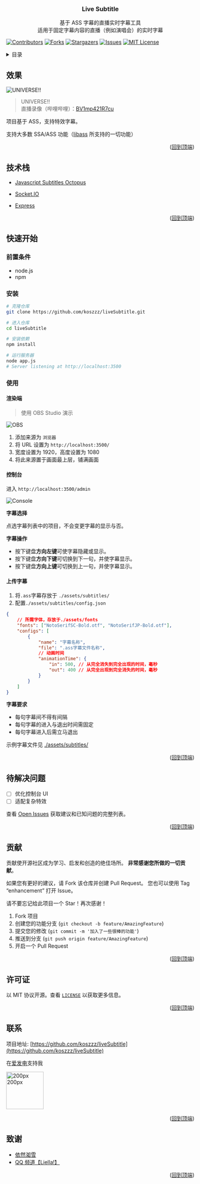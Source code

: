 <a name="readme-top"></a>

<div align="center">
<h3 align="center">Live Subtitle</h3>
  <p align="center">
    基于 ASS 字幕的直播实时字幕工具
    <br />
    适用于固定字幕内容的直播（例如演唱会）的实时字幕
  </p>
</div>

[![Contributors][contributors-shield]][contributors-url]
[![Forks][forks-shield]][forks-url]
[![Stargazers][stars-shield]][stars-url]
[![Issues][issues-shield]][issues-url]
[![MIT License][license-shield]][license-url]

<!-- TABLE OF CONTENTS -->
<details>
  <summary>目录</summary>
  <ol>
    <li>
      <a href="#效果">效果</a>
    </li>
    <li>
        <a href="#技术栈">技术栈</a>
    </li>
    <li>
      <a href="#快速开始">快速开始</a>
      <ul>
        <li><a href="#前置条件">前置条件</a></li>
        <li>
            <a href="#安装">安装</a>
        </li>
        <li>
            <a href="#使用">使用</a>
            <ul>
              <li><a href="#渲染端">渲染端</a></li>
              <li><a href="#控制台">控制台</a></li>
              <li><a href="#上传字幕">上传字幕</a></li>
            </ul>
        </li>
      </ul>
    </li>
    <li><a href="#待解决问题">待解决问题</a></li>
    <li><a href="#贡献">贡献</a></li>
    <li><a href="#许可证">许可证</a></li>
    <li><a href="#联系">联系</a></li>
    <li><a href="#致谢">致谢</a></li>
  </ol>
</details>

<!-- 效果 -->

## 效果

![UNIVERSE!!](docMedia/UNIVERSE!!.gif)

> UNIVERSE!!<br>直播录像（哔哩哔哩）：[BV1mp421R7cu](https://www.bilibili.com/video/BV1mp421R7cu/)

项目基于 ASS，支持特效字幕。

支持大多数 SSA/ASS 功能（[libass](https://github.com/libass/libass) 所支持的一切功能）

<p align="right">(<a href="#readme-top">回到顶端</a>)</p>

## 技术栈

-   [Javascript Subtitles Octopus](https://github.com/libass/JavascriptSubtitlesOctopus)

-   [Socket.IO](https://socket.io/)

-   [Express](https://expressjs.com/)

<p align="right">(<a href="#readme-top">回到顶端</a>)</p>

<!-- GETTING STARTED -->

## 快速开始

### 前置条件

-   node.js
-   npm

### 安装

```sh
# 克隆仓库
git clone https://github.com/koszzz/liveSubtitle.git

# 进入仓库
cd liveSubtitle

# 安装依赖
npm install

# 运行服务器
node app.js
# Server listening at http://localhost:3500
```

### 使用

#### 渲染端

> 使用 OBS Studio 演示

![OBS](docMedia/obs.png)

1. 添加来源为 `浏览器`
2. 将 URL 设置为 `http://localhost:3500/`
3. 宽度设置为 1920，高度设置为 1080
4. 将此来源置于画面最上层，铺满画面

#### 控制台

进入 `http://localhost:3500/admin`

![Console](docMedia/console.png)

**字幕选择**

点选字幕列表中的项目，不会变更字幕的显示与否。

**字幕操作**

-   按下键盘**方向左键**可使字幕隐藏或显示。
-   按下键盘**方向下键**可切换到下一句，并使字幕显示。
-   按下键盘**方向上键**可切换到上一句，并使字幕显示。

#### 上传字幕

1. 将`.ass`字幕存放于 `./assets/subtitles/`
2. 配置`./assets/subtitles/config.json`

```json
{
    // 所需字体，存放于./assets/fonts
    "fonts": ["NotoSerifSC-Bold.otf", "NotoSerifJP-Bold.otf"],
    "configs": [
        {
            "name": "字幕名称",
            "file": ".ass字幕文件名称",
            // 动画时间
            "animationTime": {
                "in": 500, // 从完全消失到完全出现的时间，毫秒
                "out": 400 // 从完全出现到完全消失的时间，毫秒
            }
        }
    ]
}
```

**字幕要求**

-   每句字幕间不得有间隔
-   每句字幕的进入与退出时间需固定
-   每句字幕进入后需立马退出

示例字幕文件见 [./assets/subtitles/](https://github.com/koszzz/liveSubtitle/tree/main/assets/subtitles)

<p align="right">(<a href="#readme-top">回到顶端</a>)</p>

<!-- ROADMAP -->

## 待解决问题

-   [ ] 优化控制台 UI
-   [ ] 适配复杂特效

查看 [Open Issues](https://github.com/koszzz/liveSubtitle/issues) 获取建议和已知问题的完整列表。

<p align="right">(<a href="#readme-top">回到顶端</a>)</p>

<!-- CONTRIBUTING -->

## 贡献

贡献使开源社区成为学习、启发和创造的绝佳场所。 **非常感谢您所做的一切贡献**。

如果您有更好的建议，请 Fork 该仓库并创建 Pull Request。 您也可以使用 Tag “enhancement” 打开 Issue。

请不要忘记给此项目一个 Star！再次感谢！

1. Fork 项目
2. 创建您的功能分支 (`git checkout -b feature/AmazingFeature`)
3. 提交您的修改 (`git commit -m '加入了一些很棒的功能'`)
4. 推送到分支 (`git push origin feature/AmazingFeature`)
5. 开启一个 Pull Request

<p align="right">(<a href="#readme-top">回到顶端</a>)</p>

<!-- LICENSE -->

## 许可证

以 MIT 协议开源。查看 [`LICENSE`](LICENSE) 以获取更多信息。

<p align="right">(<a href="#readme-top">回到顶端</a>)</p>

<!-- CONTACT -->

## 联系

项目地址: [https://github.com/koszzz/liveSubtitle](https://github.com/koszzz/liveSubtitle)

在[爱发电](https://afdian.net/a/kyruui)支持我

<a href="https://afdian.net/a/kyruui"><img title="" src="https://pic1.afdiancdn.com/static/img/welcome/button-sponsorme.png" alt="200px 200px" width="100"></a>

<p align="right">(<a href="#readme-top">回到顶端</a>)</p>

<!-- ACKNOWLEDGMENTS -->

## 致谢

-   [依然洳雪](https://space.bilibili.com/13184888)
-   [QQ 频道【Liella!】](https://pd.qq.com/s/7nucz4r4z)

<p align="right">(<a href="#readme-top">回到顶端</a>)</p>

<!-- MARKDOWN LINKS & IMAGES -->
<!-- https://www.markdownguide.org/basic-syntax/#reference-style-links -->

[contributors-shield]: https://img.shields.io/github/contributors/koszzz/liveSubtitle.svg?style=for-the-badge
[contributors-url]: https://github.com/koszzz/liveSubtitle/graphs/contributors
[forks-shield]: https://img.shields.io/github/forks/koszzz/liveSubtitle.svg?style=for-the-badge
[forks-url]: https://github.com/koszzz/liveSubtitle/network/members
[stars-shield]: https://img.shields.io/github/stars/koszzz/liveSubtitle.svg?style=for-the-badge
[stars-url]: https://github.com/koszzz/liveSubtitle/stargazers
[issues-shield]: https://img.shields.io/github/issues/koszzz/liveSubtitle.svg?style=for-the-badge
[issues-url]: https://github.com/koszzz/liveSubtitle/issues
[license-shield]: https://img.shields.io/github/license/koszzz/liveSubtitle.svg?style=for-the-badge
[license-url]: https://github.com/koszzz/liveSubtitle/blob/master/LICENSE
